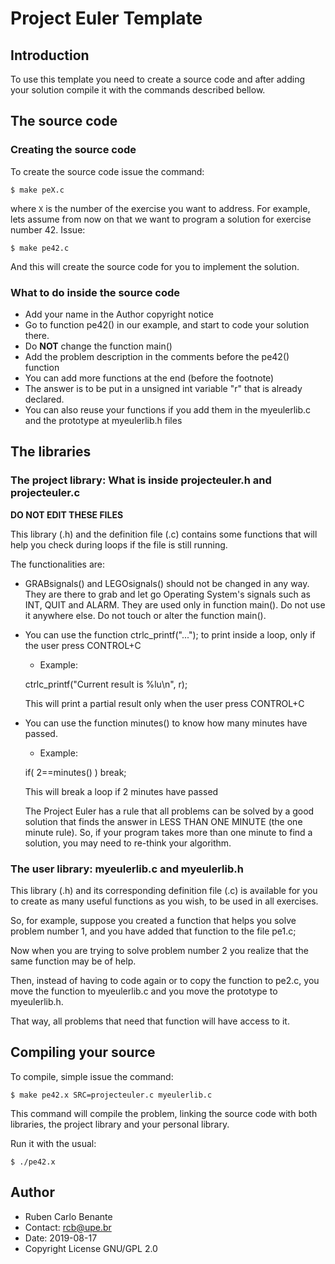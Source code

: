 # Project Euler Template

## Introduction

To use this template you need to create a source code and after adding your solution compile it with the commands described bellow.

## The source code

### Creating the source code

To create the source code issue the command:

`$ make peX.c`

where `X` is the number of the exercise you want to address. For example, lets assume from now on that we want to program a solution for exercise number 42. Issue:

`$ make pe42.c`

And this will create the source code for you to implement the solution.

### What to do inside the source code

* Add your name in the Author copyright notice
* Go to function pe42() in our example, and start to code your solution there.
* Do **NOT** change the function main()
* Add the problem description in the comments before the pe42() function
* You can add more functions at the end (before the footnote)
* The answer is to be put in a unsigned int variable "r" that is already declared.
* You can also reuse your functions if you add them in the myeulerlib.c and the prototype at myeulerlib.h files

## The libraries

### The project library: What is inside projecteuler.h and projecteuler.c

**DO NOT EDIT THESE FILES**

This library (.h) and the definition file (.c) contains some functions that will help you check during loops if the file is still running.

The functionalities are:

* GRABsignals() and LEGOsignals() should not be changed in any way. They are there to grab and let go Operating System's signals such as INT, QUIT and ALARM. They are used only in function main(). Do not use it anywhere else. Do not touch or alter the function main().
* You can use the function ctrlc_printf("..."); to print inside a loop, only if the user press CONTROL+C
    - Example:

    ctrlc_printf("Current result is %lu\n", r);

    This will print a partial result only when the user press CONTROL+C

* You can use the function minutes() to know how many minutes have passed.
    - Example:

    if( 2==minutes() ) break;

    This will break a loop if 2 minutes have passed

    The Project Euler has a rule that all problems can be solved by a good solution that finds the answer in LESS THAN ONE MINUTE (the one minute rule). So, if your program takes more than one minute to find a solution, you may need to re-think your algorithm.

### The user library: myeulerlib.c and myeulerlib.h

This library (.h) and its corresponding definition file (.c) is available for you to create as many useful functions as you wish, to be used in all exercises.

So, for example, suppose you created a function that helps you solve problem number 1, and you have added that function to the file pe1.c;

Now when you are trying to solve problem number 2 you realize that the same function may be of help.

Then, instead of having to code again or to copy the function to pe2.c, you move the function to myeulerlib.c and you move the prototype to myeulerlib.h.

That way, all problems that need that function will have access to it.

## Compiling your source

To compile, simple issue the command:

`$ make pe42.x SRC=projecteuler.c myeulerlib.c`

This command will compile the problem, linking the source code with both libraries, the project library and your personal library.

Run it with the usual:

`$ ./pe42.x`

## Author

* Ruben Carlo Benante
* Contact: rcb@upe.br
* Date: 2019-08-17
* Copyright License GNU/GPL 2.0

